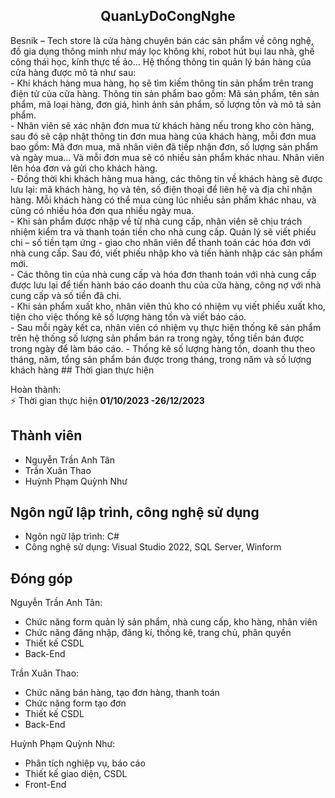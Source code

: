 <h2 align="center">QuanLyDoCongNghe</h2>
Besnik – Tech store là cửa hàng chuyên bán các sản phẩm về công nghệ, đồ gia dụng thông minh như máy lọc không khí, robot hút bụi lau nhà, ghế công thái học, kính thực tế ảo…   Hệ thống thông tin quản lý bán hàng của cửa hàng được mô tả như sau:
</br>- Khi khách hàng mua hàng, họ sẽ tìm kiếm thông tin sản phẩm trên trang điện tử của cửa hàng. Thông tin sản phẩm bao gồm: Mã sản phẩm, tên sản phẩm, mã loại hàng, đơn giá, hình ảnh sản phẩm, số lượng tồn và mô tả sản phẩm.
</br>- Nhân viên sẽ xác nhận đơn mua từ khách hàng nếu trong kho còn hàng, sau đó sẽ cập nhật thông tin đơn mua hàng của khách hàng, mỗi đơn mua bao gồm: Mã đơn mua, mã nhân viên đã tiếp nhận đơn, số lượng sản phẩm và ngày mua… Và mỗi đơn mua sẽ có nhiều sản phẩm khác nhau. Nhân viên lên hóa đơn và gửi cho khách hàng.
</br>- Đồng thời khi khách hàng mua hàng, các thông tin về khách hàng sẽ được lưu lại: mã khách hàng, họ và tên, số điện thoại để liên hệ và địa chỉ nhận hàng. Mỗi khách hàng có thể mua cùng lúc nhiều sản phẩm khác nhau, và cũng có nhiều hóa đơn qua nhiều ngày mua.
</br>- Khi sản phẩm được nhập về từ nhà cung cấp, nhân viên sẽ chịu trách nhiệm kiểm tra và thanh toán tiền cho nhà cung cấp. Quản lý sẽ viết phiếu chi – số tiền tạm ứng - giao cho nhân viên để thanh toán các hóa đơn với nhà cung cấp. Sau đó, viết phiếu nhập kho và tiến hành nhập các sản phẩm mới.
</br>- Các thông tin của nhà cung cấp và hóa đơn thanh toán với nhà cung cấp được lưu lại để tiến hành báo cáo doanh thu của cửa hàng, công nợ với nhà cung cấp và số tiền đã chi.
</br>- Khi sản phẩm xuất kho, nhân viên thủ kho có nhiệm vụ viết phiếu xuất kho, tiện cho việc thống kê số lượng hàng tồn và viết báo cáo.
</br>- Sau mỗi ngày kết ca, nhân viên có nhiệm vụ thực hiện thống kê sản phẩm trên hệ thống số lượng sản phẩm bán ra trong ngày, tổng tiền bán được trong ngày để làm báo cáo.
- Thống kê số lượng hàng tồn, doanh thu theo tháng, năm, tổng sản phẩm bán được trong tháng, trong năm và số lượng khách hàng
## Thời gian thực hiện

Hoàn thành: 
</br>⚡ Thời gian thực hiện **01/10/2023 -26/12/2023**

## Thành viên

- Nguyễn Trần Anh Tân
- Trần Xuân Thao
- Huỳnh Phạm Quỳnh Như
  
## Ngôn ngữ lập trình, công nghệ sử dụng

- Ngôn ngữ lập trình: C#
- Công nghệ sử dụng: Visual Studio 2022, SQL Server, Winform 
  
## Đóng góp

Nguyễn Trần Anh Tân: </br>
- Chức năng form quản lý sản phẩm, nhà cung cấp, kho hàng, nhân viên
- Chức năng đăng nhập, đăng kí, thống kê, trang chủ, phân quyền
- Thiết kế CSDL
- Back-End
  
Trần Xuân Thao: </br>
- Chức năng bán hàng, tạo đơn hàng, thanh toán
- Chức năng form tạo đơn
- Thiết kế CSDL
- Back-End
  
Huỳnh Phạm Quỳnh Như: </br>
- Phân tích nghiệp vụ, báo cáo 
- Thiết kế giao diện, CSDL
- Front-End

